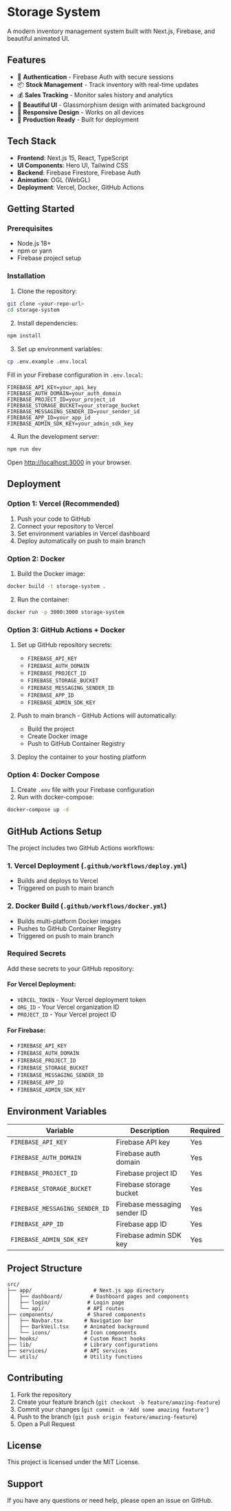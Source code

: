 # Storage System

A modern inventory management system built with Next.js, Firebase, and beautiful animated UI.

## Features

- 🔐 **Authentication** - Firebase Auth with secure sessions
- 📦 **Stock Management** - Track inventory with real-time updates
- 💰 **Sales Tracking** - Monitor sales history and analytics
- 🎨 **Beautiful UI** - Glassmorphism design with animated background
- 📱 **Responsive Design** - Works on all devices
- 🚀 **Production Ready** - Built for deployment

## Tech Stack

- **Frontend**: Next.js 15, React, TypeScript
- **UI Components**: Hero UI, Tailwind CSS
- **Backend**: Firebase Firestore, Firebase Auth
- **Animation**: OGL (WebGL)
- **Deployment**: Vercel, Docker, GitHub Actions

## Getting Started

### Prerequisites

- Node.js 18+
- npm or yarn
- Firebase project setup

### Installation

1. Clone the repository:
```bash
git clone <your-repo-url>
cd storage-system
```

2. Install dependencies:
```bash
npm install
```

3. Set up environment variables:
```bash
cp .env.example .env.local
```

Fill in your Firebase configuration in `.env.local`:
```
FIREBASE_API_KEY=your_api_key
FIREBASE_AUTH_DOMAIN=your_auth_domain
FIREBASE_PROJECT_ID=your_project_id
FIREBASE_STORAGE_BUCKET=your_storage_bucket
FIREBASE_MESSAGING_SENDER_ID=your_sender_id
FIREBASE_APP_ID=your_app_id
FIREBASE_ADMIN_SDK_KEY=your_admin_sdk_key
```

4. Run the development server:
```bash
npm run dev
```

Open [http://localhost:3000](http://localhost:3000) in your browser.

## Deployment

### Option 1: Vercel (Recommended)

1. Push your code to GitHub
2. Connect your repository to Vercel
3. Set environment variables in Vercel dashboard
4. Deploy automatically on push to main branch

### Option 2: Docker

1. Build the Docker image:
```bash
docker build -t storage-system .
```

2. Run the container:
```bash
docker run -p 3000:3000 storage-system
```

### Option 3: GitHub Actions + Docker

1. Set up GitHub repository secrets:
   - `FIREBASE_API_KEY`
   - `FIREBASE_AUTH_DOMAIN`
   - `FIREBASE_PROJECT_ID`
   - `FIREBASE_STORAGE_BUCKET`
   - `FIREBASE_MESSAGING_SENDER_ID`
   - `FIREBASE_APP_ID`
   - `FIREBASE_ADMIN_SDK_KEY`

2. Push to main branch - GitHub Actions will automatically:
   - Build the project
   - Create Docker image
   - Push to GitHub Container Registry

3. Deploy the container to your hosting platform

### Option 4: Docker Compose

1. Create `.env` file with your Firebase configuration
2. Run with docker-compose:
```bash
docker-compose up -d
```

## GitHub Actions Setup

The project includes two GitHub Actions workflows:

### 1. Vercel Deployment (`.github/workflows/deploy.yml`)
- Builds and deploys to Vercel
- Triggered on push to main branch

### 2. Docker Build (`.github/workflows/docker.yml`)
- Builds multi-platform Docker images
- Pushes to GitHub Container Registry
- Triggered on push to main branch

### Required Secrets

Add these secrets to your GitHub repository:

#### For Vercel Deployment:
- `VERCEL_TOKEN` - Your Vercel deployment token
- `ORG_ID` - Your Vercel organization ID
- `PROJECT_ID` - Your Vercel project ID

#### For Firebase:
- `FIREBASE_API_KEY`
- `FIREBASE_AUTH_DOMAIN`
- `FIREBASE_PROJECT_ID`
- `FIREBASE_STORAGE_BUCKET`
- `FIREBASE_MESSAGING_SENDER_ID`
- `FIREBASE_APP_ID`
- `FIREBASE_ADMIN_SDK_KEY`

## Environment Variables

| Variable | Description | Required |
|----------|-------------|----------|
| `FIREBASE_API_KEY` | Firebase API key | Yes |
| `FIREBASE_AUTH_DOMAIN` | Firebase auth domain | Yes |
| `FIREBASE_PROJECT_ID` | Firebase project ID | Yes |
| `FIREBASE_STORAGE_BUCKET` | Firebase storage bucket | Yes |
| `FIREBASE_MESSAGING_SENDER_ID` | Firebase messaging sender ID | Yes |
| `FIREBASE_APP_ID` | Firebase app ID | Yes |
| `FIREBASE_ADMIN_SDK_KEY` | Firebase admin SDK key | Yes |

## Project Structure

```
src/
├── app/                    # Next.js app directory
│   ├── dashboard/         # Dashboard pages and components
│   ├── login/            # Login page
│   └── api/              # API routes
├── components/           # Shared components
│   ├── Navbar.tsx       # Navigation bar
│   ├── DarkVeil.tsx     # Animated background
│   └── icons/           # Icon components
├── hooks/               # Custom React hooks
├── lib/                 # Library configurations
├── services/            # API services
└── utils/               # Utility functions
```

## Contributing

1. Fork the repository
2. Create your feature branch (`git checkout -b feature/amazing-feature`)
3. Commit your changes (`git commit -m 'Add some amazing feature'`)
4. Push to the branch (`git push origin feature/amazing-feature`)
5. Open a Pull Request

## License

This project is licensed under the MIT License.

## Support

If you have any questions or need help, please open an issue on GitHub.
